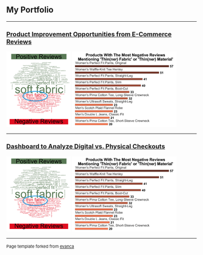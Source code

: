 ## My Portfolio

---

### [Product Improvement Opportunities from E-Commerce Reviews](https://github.com/RyanBGoebel/LLBeanReviews)

<img src="images/PosVsNeg.png" 
     height="200"/>
<img src="images/ThinFabric_bargraph.png" 
     height="200"/>

---

### [Dashboard to Analyze Digital vs. Physical Checkouts](https://github.com/RyanBGoebel/SPLdashboards)

<img src="images/PosVsNeg.png" 
     height="200"/>
<img src="images/ThinFabric_bargraph.png" 
     height="200"/>


---
<p style="font-size:11px">Page template forked from <a href="https://github.com/evanca/quick-portfolio">evanca</a></p>
<!-- Remove above link if you don't want to attibute -->
